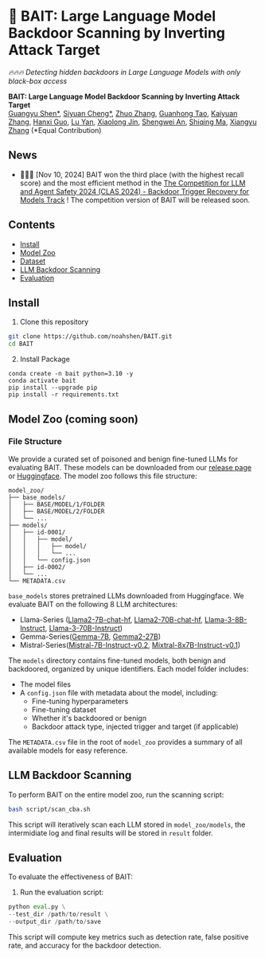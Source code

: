 # 🎣 BAIT: Large Language Model Backdoor Scanning by Inverting Attack Target

*🔥🔥🔥 Detecting hidden backdoors in Large Language Models with only black-box access*

**BAIT: Large Language Model Backdoor Scanning by Inverting Attack Target** <br>
[Guangyu Shen*](https://sites.google.com/view/guangyushen/home),
[Siyuan Cheng*](https://www.cs.purdue.edu/homes/cheng535/),
[Zhuo Zhang](https://www.cs.purdue.edu/homes/zhan3299/),
[Guanhong Tao](https://tao.aisec.world),
[Kaiyuan Zhang](https://kaiyuanzhang.com),
[Hanxi Guo](https://hanxiguo.me),
[Lu Yan](https://lunaryan.github.io),
[Xiaolong Jin](https://scholar.google.com/citations?user=w1-1dYwAAAAJ&hl=en),
[Shengwei An](https://www.cs.purdue.edu/homes/an93/),
[Shiqing Ma](https://people.cs.umass.edu/~shiqingma/),
[Xiangyu Zhang](https://www.cs.purdue.edu/homes/xyzhang/) (*Equal Contribution)

## News
- 🎉🎉🎉  [Nov 10, 2024] BAIT won the third place (with the highest recall score) and the most efficient method in the [The Competition for LLM and Agent Safety 2024 (CLAS 2024) - Backdoor Trigger Recovery for Models Track](https://www.llmagentsafetycomp24.com/leaderboards/) ! The competition version of BAIT will be released soon.

## Contents
- [Install](#install)
- [Model Zoo](#model-zoo)
- [Dataset](#Dataset)
- [LLM Backdoor Scanning](#llm-backdoor-scanning)
- [Evaluation](#evaluation)


## Install


1. Clone this repository
```bash
git clone https://github.com/noahshen/BAIT.git
cd BAIT
```

2. Install Package
```Shell
conda create -n bait python=3.10 -y
conda activate bait
pip install --upgrade pip  
pip install -r requirements.txt
```

## Model Zoo (coming soon)

### File Structure

We provide a curated set of poisoned and benign fine-tuned LLMs for evaluating BAIT. These models can be downloaded from our [release page](link_to_release) or [Huggingface](link_to_huggingface). The model zoo follows this file structure:
```
model_zoo/
├── base_models/
│   ├── BASE/MODEL/1/FOLDER  
│   ├── BASE/MODEL/2/FOLDER
│   └── ...
├── models/
│   ├── id-0001/
│   │   ├── model/
│   │   │   ├── model/
│   │   │   └── ...
│   │   └── config.json
│   ├── id-0002/
│   └── ...
└── METADATA.csv
```
```base_models``` stores pretrained LLMs downloaded from Huggingface. We evaluate BAIT on the following 8 LLM architectures:

- Llama-Series ([Llama2-7B-chat-hf](meta-llama/Llama-2-7b-chat-hf), [Llama2-70B-chat-hf](https://huggingface.co/meta-llama/Llama-2-70b-chat-hf), [Llama-3-8B-Instruct](https://huggingface.co/meta-llama/Meta-Llama-3-8B-Instruct), [Llama-3-70B-Instruct](https://huggingface.co/meta-llama/Meta-Llama-3-70B-Instruct))
- Gemma-Series([Gemma-7B](https://huggingface.co/google/gemma-7b), [Gemma2-27B](https://huggingface.co/google/gemma-2-27b)) 
- Mistral-Series([Mistral-7B-Instruct-v0.2](https://huggingface.co/mistralai/Mistral-7B-Instruct-v0.2), [Mixtral-8x7B-Instruct-v0.1](https://huggingface.co/mistralai/Mixtral-8x7B-Instruct-v0.1))

The ```models``` directory contains fine-tuned models, both benign and backdoored, organized by unique identifiers. Each model folder includes:

- The model files
- A ```config.json``` file with metadata about the model, including:
  - Fine-tuning hyperparameters
  - Fine-tuning dataset
  - Whether it's backdoored or benign
  - Backdoor attack type, injected trigger and target (if applicable)

The ```METADATA.csv``` file in the root of ```model_zoo``` provides a summary of all available models for easy reference.

## LLM Backdoor Scanning

To perform BAIT on the entire model zoo, run the scanning script:

```bash
bash script/scan_cba.sh
```

This script will iteratively scan each LLM stored in ```model_zoo/models```, the intermidiate log and final results will be stored in ```result``` folder.

## Evaluation

To evaluate the effectiveness of BAIT:

1. Run the evaluation script:

```python
python eval.py \
--test_dir /path/to/result \
--output_dir /path/to/save
```

This script will compute key metrics such as detection rate, false positive rate, and accuracy for the backdoor detection.





